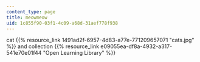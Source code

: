 ```yaml
---
content_type: page
title: meowmeow
uid: 1c855f90-03f1-4c09-a68d-31aef778f938
---
```

cat {{% resource_link 1491ad2f-6957-4d83-a77e-771209657071 "cats.jpg" %}} and collection {{% resource_link e09055ea-df8a-4932-a317-541e70e01f44 "Open Learning Library" %}}